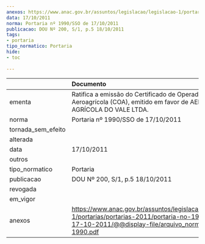 ```yaml
---
anexos: https://www.anac.gov.br/assuntos/legislacao/legislacao-1/portarias/portarias-2011/portaria-no-1990-sso-de-17-10-2011/@@display-file/arquivo_norma/PA2011-1990.pdf
data: 17/10/2011
norma: Portaria nº 1990/SSO de 17/10/2011
publicacao: DOU Nº 200, S/1, p.5 18/10/2011
tags:
- portaria
tipo_normatico: Portaria
hide: 
- toc 
 
---
```


|                    | Documento                                                                                                                                                         |
|:-------------------|:------------------------------------------------------------------------------------------------------------------------------------------------------------------|
| ementa             | Ratifica a emissão do Certificado de Operador Aeroagrícola (COA), emitido em favor de AERO AGRÍCOLA DO VALE LTDA.                                                 |
| norma              | Portaria nº 1990/SSO de 17/10/2011                                                                                                                                |
| tornada_sem_efeito |                                                                                                                                                                   |
| alterada           |                                                                                                                                                                   |
| data               | 17/10/2011                                                                                                                                                        |
| outros             |                                                                                                                                                                   |
| tipo_normatico     | Portaria                                                                                                                                                          |
| publicacao         | DOU Nº 200, S/1, p.5 18/10/2011                                                                                                                                   |
| revogada           |                                                                                                                                                                   |
| em_vigor           |                                                                                                                                                                   |
| anexos             | https://www.anac.gov.br/assuntos/legislacao/legislacao-1/portarias/portarias-2011/portaria-no-1990-sso-de-17-10-2011/@@display-file/arquivo_norma/PA2011-1990.pdf |